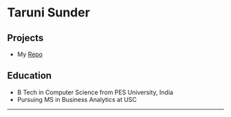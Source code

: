 # Taruni Sunder

## Projects

- My [Repo](https://github.com/tarunisunder/projects)

## Education
- B Tech in Computer Science from PES University, India
- Pursuing MS in Business Analytics at USC

<hr>
